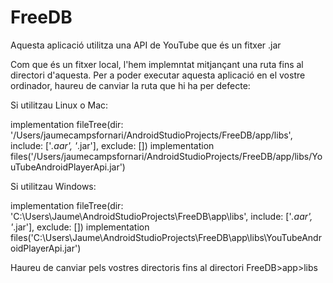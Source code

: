 # FreeDB

Aquesta aplicació utilitza una API de YouTube que és un fitxer .jar

Com que és un fitxer local, l'hem implemntat mitjançant una ruta fins al directori d'aquesta.
Per a poder executar aquesta aplicació en el vostre ordinador, haureu de canviar la ruta que hi ha per defecte:

Si utilitzau Linux o Mac:

implementation fileTree(dir: '/Users/jaumecampsfornari/AndroidStudioProjects/FreeDB/app/libs', include: ['*.aar', '*.jar'], exclude: [])
implementation files('/Users/jaumecampsfornari/AndroidStudioProjects/FreeDB/app/libs/YouTubeAndroidPlayerApi.jar')

Si utilitzau Windows:

implementation fileTree(dir: 'C:\\Users\\Jaume\\AndroidStudioProjects\\FreeDB\\app\\libs', include: ['*.aar', '*.jar'], exclude: [])
implementation files('C:\\Users\\Jaume\\AndroidStudioProjects\\FreeDB\\app\\libs\\YouTubeAndroidPlayerApi.jar')

Haureu de canviar pels vostres directoris fins al directori FreeDB>app>libs
